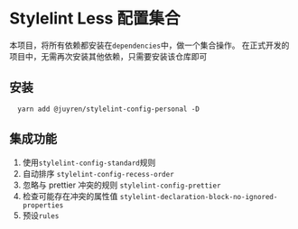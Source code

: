 # Stylelint Less 配置集合

本项目，将所有依赖都安装在`dependencies`中，做一个集合操作。
在正式开发的项目中，无需再次安装其他依赖，只需要安装该仓库即可

## 安装

```shell
  yarn add @juyren/stylelint-config-personal -D
```

## 集成功能

1. 使用`stylelint-config-standard`规则
2. 自动排序 `stylelint-config-recess-order`
3. 忽略与 prettier 冲突的规则 `stylelint-config-prettier`
4. 检查可能存在冲突的属性值 `stylelint-declaration-block-no-ignored-properties`
5. 预设`rules`
